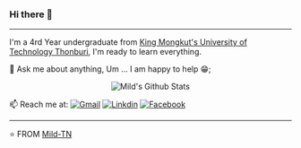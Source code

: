 ### Hi there 👋
----


I'm a 4rd Year undergraduate from [King Mongkut's University of Technology Thonburi](https://global.kmutt.ac.th/), I'm ready to learn everything.

💬 Ask me about anything, Um ... I am happy to help 😁;

<p align="center">
  <img align="center" src="https://github-readme-stats.vercel.app/api?username=mild-tn" alt="Mild's Github Stats">
</p>

📫 Reach me at:
[![Gmail](https://camo.githubusercontent.com/f12530586b3bbb9bd2f1ba7ad6368d72f8aa57cb/68747470733a2f2f696d672e736869656c64732e696f2f62616467652f2d476d61696c2d6331343433383f7374796c653d666c61742d737175617265266c6f676f3d476d61696c266c6f676f436f6c6f723d7768697465266c696e6b3d6d61696c746f3a736f7576696b67686f736831393938333140676d61696c2e636f6d)](mailto:mild20091931@gmail.com) [![Linkdin](https://camo.githubusercontent.com/0271c9f903c82d91b19ebd8458901d7c61ce1528/68747470733a2f2f696d672e736869656c64732e696f2f62616467652f4c696e6b6564496e2d2532333030373742352e7376673f267374796c653d666c61742d737175617265266c6f676f3d6c696e6b6564696e266c6f676f436f6c6f723d7768697465)](https://www.linkedin.com/in/mild-tassaneewan-noita-a45430144/) [![Facebook](https://camo.githubusercontent.com/20b7a157916442df230fade0413393517ad1c290/68747470733a2f2f696d672e736869656c64732e696f2f62616467652f46616365626f6f6b2d2532333138373746322e7376673f267374796c653d666c61742d737175617265266c6f676f3d66616365626f6f6b266c6f676f436f6c6f723d7768697465)](https://www.facebook.com/mmmild1/)

-----
⭐ FROM [Mild-TN](https://github.com/mild-tn/)
